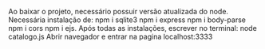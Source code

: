 Ao baixar o projeto, necessário possuir versão atualizada do node.
Necessária instalação de:
npm i sqlite3
npm i express
npm i body-parse
npm i cors
npm i ejs.
Após todas as instalações, escrever no terminal: node catalogo.js
Abrir navegador e entrar na pagina localhost:3333
